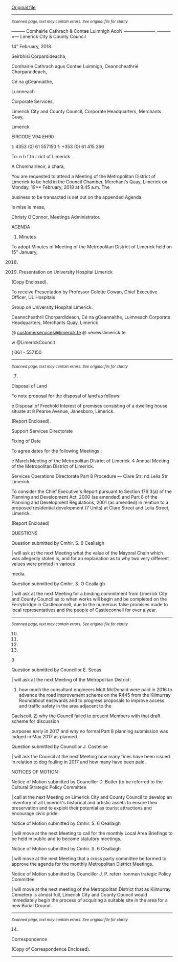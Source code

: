[Original file](https://www.limerick.ie/sites/default/files/media/documents/2018-02/00%20Agenda%2019th%20February%202018.pdf)

---
*<small>Scanned page, text may contain errors. See original file for clarity</small>*  

_——_— Comhairle Cathrach
& Contae Luimnigh
AcoN —_—_—_—_—_—_—_———
=— Limerick City
& County Council

14" February, 2018.

Seirbhisi Corpardideacha,

Comhairle Cathrach agus Contae Luimnigh,
Ceanncheathrié Chorparaideach,

Cé na gCeannaithe,

Luimneach

Corporate Services,

Limerick City and County Council,
Corporate Headquarters,
Merchants Guay,

Limerick

EIRCODE V94 EH90

t: 4353 (0) 61 557150
f: +353 (0) 61 415 266

To: n h f th r rict of Limerick

A Chomhairleoir, a chara,

You are requested to attend a Meeting of the Metropolitan District of Limerick to be held in the
Council Chamber, Merchant’s Quay, Limerick on Monday, 19** February, 2018 at 9.45 a.m. The

business to be transacted is set out on the appended Agenda.

Is mise le meas,

Christy O’Connor,
Meetings Administrator.

AGENDA

1. Minutes

To adopt Minutes of Meeting of the Metropolitan District of Limerick held on 15" January,

2018.

2. Presentation on University Hospital Limerick

(Copy Enclosed).

To receive Presentation by Professor Colette Cowan, Chief Executive Officer, UL Hospitals

Group on University Hospital Limerick.

Ceanncheathrii Chorpardideach, Cé na gCeannaithe, Luimneach
Corporate Headquarters, Merchants Quay, Limerick

@ customerservices@limerick.te
@ vevewslimerick.te

w @LimerickCouncit

( 061 - 557150


---
*<small>Scanned page, text may contain errors. See original file for clarity</small>*  

7.

Disposal of Land

To note proposal for the disposal of land as follows:

e Disposal of Freehold Interest of premises consisting of a dwelling house situate at 8
Pearse Avenue, Janesboro, Limerick.

(Report Enclosed).

Support Services Directorate

Fixing of Date

To agree dates for the following Meetings :

e March Meeting of the Metropolitan District of Limerick.
¢ Annual Meeting of the Metropolitan District of Limerick.

Services Operations Directorate
Part 8 Procedure — Clare Str: nd Lelia Str Limerick

To consider the Chief Executive's Report pursuant to Section 179 3(a) of the Planning and
Development Act, 2000 (as amended) and Part 8 of the Planning and Development
Regulations, 2001 (as amended) in relation to a proposed residential development (7 Units)
at Clare Street and Lelia Street, Limerick.

(Report Enclosed)

QUESTIONS

Question submitted by Cmhir. S. 6 Ceallaigh

| will ask at the next Meeting what the value of the Mayoral Chain which was allegedly
stolen is, and for an explanation as to why two very different values were printed in various

media.

Question submitted by Cmhir. S. O Ceallaigh

| will ask at the next Meeting for a binding commitment from Limerick City and County
Council as to when works will begin and be completed on the Ferrybridge in Castleconnell,
due to the numerous false promises made to local representatives and the people of
Castieconnell for over a year.


---
*<small>Scanned page, text may contain errors. See original file for clarity</small>*  

10.

11.

12.

13.

3

Question submitted by Councillor E. Secas

| will ask at the next Meeting of the Metropolitan District:

1) how much the consultant engineers Mott McDonald were paid in 2016 to advance
the road improvement scheme on the R445 from the Kilmurray Roundabout eastwards and
to progress proposals to improve access and traffic safety in the area adjacent to the

Gaelscoil.
2) why the Council failed to present Members with that draft scheme for discussion

purposes early in 2017 and why no formal Part 8 planning submission was lodged in May
2017 as planned.

Question submitted by Councillor J. Costelloe

| will ask the Council at the next Meeting how many fines have been issued in relation to
dog fouling in 2017 and how many have been paid.

NOTICES OF MOTION

Notice of Motion submitted by Councillor D. Butler (to be referred to the Cultural
Strategic Policy Committee

| call at the next Meeting on Limerick City and County Council to develop an inventory of all
Limerick's historical and artistic assets to ensure their preservation and to exploit their
potential as tourist attractions and encourage civic pride.

Notice of Motion submitted by Cmhir. S. 6 Ceallaigh

| will move at the next Meeting to call for the monthly Local Area Briefings to be held in
public and to become statutory meetings.

Notice of Motion submitted by Cmhir. S. 6 Ceallaigh

| will move at the next Meeting that a cross party committee be formed to approve the
agenda for the monthly Metropolitan District Meetings.

Notice of Motion submitted by Councillor J. P. referr ironmen
trategic Policy Committee

| will move at the next meeting of the Metropolitan District that as Kilmurray Cemetery is
almost full, Limerick City and County Council would immediately begin the process of
acquiring a suitable site in the area for a new Burial Ground.


---
*<small>Scanned page, text may contain errors. See original file for clarity</small>*  

14.

Correspondence

(Copy of Correspondence Enclosed).


---
